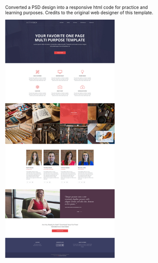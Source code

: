 
Converted a PSD design into a responsive html code for practice and learning purposes. 
Credits to the original web designer of this template.

<img src="https://github.com/rookie-cookie/PSDtoCODE/blob/master/ActiveBox.jpg" width="350px">

